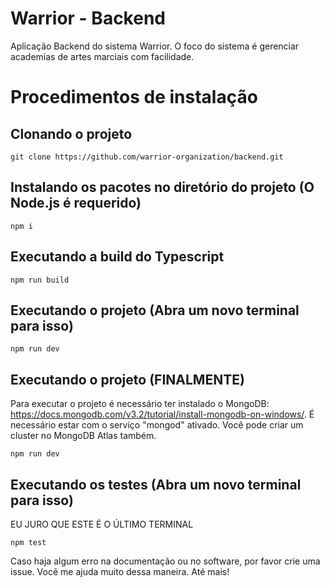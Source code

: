 # Warrior - Backend
Aplicação Backend do sistema Warrior. O foco do sistema é gerenciar academias de artes marciais com facilidade.

# Procedimentos de instalação

## Clonando o projeto
```
git clone https://github.com/warrior-organization/backend.git
```

## Instalando os pacotes no diretório do projeto (O Node.js é requerido)
```
npm i
```

## Executando a build do Typescript
```
npm run build
```

## Executando o projeto (Abra um novo terminal para isso)
```
npm run dev
```

## Executando o projeto (FINALMENTE)
Para executar o projeto é necessário ter instalado o MongoDB: https://docs.mongodb.com/v3.2/tutorial/install-mongodb-on-windows/. É necessário estar com o serviço "mongod" ativado. Você pode criar um cluster no MongoDB Atlas também.
```
npm run dev
```

## Executando os testes (Abra um novo terminal para isso)
EU JURO QUE ESTE É O ÚLTIMO TERMINAL
```
npm test
```

Caso haja algum erro na documentação ou no software, por favor crie uma issue. Você me ajuda muito dessa maneira. Até mais!
